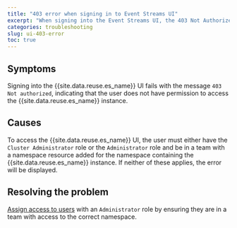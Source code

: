 ```yaml
---
title: "403 error when signing in to Event Streams UI"
excerpt: "When signing into the Event Streams UI, the 403 Not Authorized page is displayed."
categories: troubleshooting
slug: ui-403-error
toc: true
---
```


## Symptoms

Signing into the {{site.data.reuse.es_name}} UI fails with the message `403 Not authorized`, indicating that the user does not have permission to access the {{site.data.reuse.es_name}} instance.

## Causes

To access the {{site.data.reuse.es_name}} UI, the user must either have the `Cluster Administrator` role or the `Administrator` role and be in a team with a namespace resource added for the namespace containing the {{site.data.reuse.es_name}} instance. If neither of these applies, the error will be displayed.

## Resolving the problem

[Assign access to users](../../security/managing-access/#accessing-the-event-streams-ui-and-cli) with an `Administrator` role by ensuring they are in a team with access to the correct namespace.
